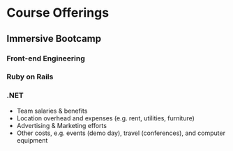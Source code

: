 # Course Offerings

## Immersive Bootcamp

### Front-end Engineering

### Ruby on Rails

### .NET

- Team salaries & benefits
- Location overhead and expenses (e.g. rent, utilities, furniture)
- Advertising & Marketing efforts
- Other costs, e.g. events (demo day), travel (conferences), and computer equipment

